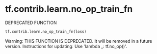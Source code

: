 <div itemscope itemtype="http://developers.google.com/ReferenceObject">
<meta itemprop="name" content="tf.contrib.learn.no_op_train_fn" />
<meta itemprop="path" content="Stable" />
</div>

# tf.contrib.learn.no_op_train_fn

DEPRECATED FUNCTION

``` python
tf.contrib.learn.no_op_train_fn(loss)
```

<!-- Placeholder for "Used in" -->

Warning: THIS FUNCTION IS DEPRECATED. It will be removed in a future version.
Instructions for updating:
Use 'lambda _: tf.no_op()'.